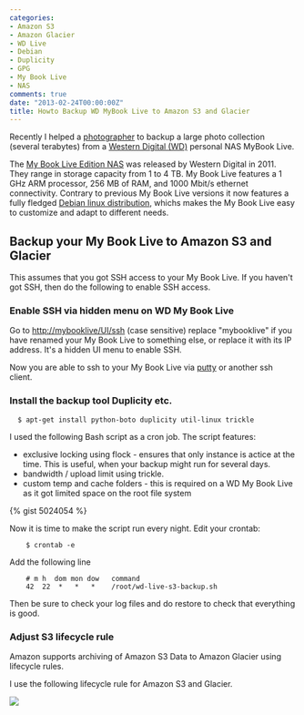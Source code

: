 ```yaml
---
categories:
- Amazon S3
- Amazon Glacier
- WD Live
- Debian
- Duplicity
- GPG
- My Book Live
- NAS
comments: true
date: "2013-02-24T00:00:00Z"
title: Howto Backup WD MyBook Live to Amazon S3 and Glacier
---
```


Recently I helped a [photographer](http://www.winniemethmann.com/) to backup a large photo collection (several
terabytes) from a [Western Digital (WD)](http://www.wdc.com/) personal NAS
MyBook Live.

The [My Book Live Edition
NAS](http://en.wikipedia.org/wiki/Western_Digital_My_Book) was released by
Western Digital in 2011. They range in storage capacity from 1 to 4 TB. My Book
Live features a 1 GHz ARM processor, 256 MB of RAM, and 1000 Mbit/s ethernet
connectivity. Contrary to previous My Book Live versions it now features a
fully fledged [Debian linux distribution](http://www.debian.org/), whichs makes
the My Book Live easy to customize and adapt to different needs.

## Backup your My Book Live to Amazon S3 and Glacier

This assumes that you got SSH access to your My Book Live. If you haven't got
SSH, then do the following to enable SSH access.

### Enable SSH via hidden menu on WD My Book Live

Go to [http://mybooklive/UI/ssh](http://mybooklive/UI/ssh) (case sensitive)
replace "mybooklive" if you have renamed your My Book Live to something else,
or replace it with its IP address. It's a hidden UI menu to enable SSH.

Now you are able to ssh to your My Book Live via
[putty](http://www.chiark.greenend.org.uk/~sgtatham/putty/) or another ssh
client.

### Install the backup tool Duplicity etc.

      $ apt-get install python-boto duplicity util-linux trickle

I used the following Bash script as a cron job. The script features:


* exclusive locking using flock - ensures that only instance is actice at the time. This is useful, when your backup might run for several days.
* bandwidth / upload limit using trickle.
* custom temp and cache folders - this is required on a WD My Book Live as it got limited space on the root file system


{% gist 5024054 %}

Now it is time to make the script run every night. Edit your crontab:

        $ crontab -e

Add the following line

        # m h  dom mon dow   command
        42  22  *   *   *    /root/wd-live-s3-backup.sh

Then be sure to check your log files and do restore to check that everything is
good.

### Adjust S3 lifecycle rule

Amazon supports archiving of Amazon S3 Data to Amazon Glacier using lifecycle rules.

I use the following lifecycle rule for Amazon S3 and Glacier.

![](/img/s3-glacier-lifecycle-rules.webp)
